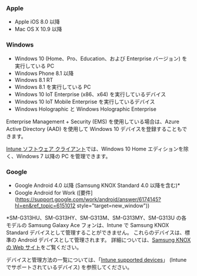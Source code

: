 

### <a name="apple"></a>Apple
  - Apple iOS 8.0 以降
  - Mac OS X 10.9 以降

### <a name="windows"></a>Windows
  - Windows 10 (Home、Pro、Education、および Enterprise バージョン) を実行している PC
  - Windows Phone 8.1 以降
  - Windows 8.1 RT
  - Windows 8.1 を実行している PC
  - Windows 10 IoT Enterprise (x86、x64) を実行しているデバイス
  - Windows 10 IoT Mobile Enterprise を実行しているデバイス
  - Windows Holographic と Windows Holographic Enterprise

  Enterprise Management + Security (EMS) を使用している場合は、Azure Active Directory (AAD) を使用して Windows 10 デバイスを登録することもできます。

  [Intune ソフトウェア クライアント](/intune-classic/deploy-use/manage-windows-pcs-with-microsoft-intune)では、Windows 10 Home エディションを除く、Windows 7 以降の PC を管理できます。

### <a name="google"></a>Google
- Google Android 4.0 以降 (Samsung KNOX Standard 4.0 以降を含む)*
- Google Android for Work ([要件](https://support.google.com/work/android/answer/6174145?hl=en&ref_topic=6151012 style="target=new_window"))

*SM-G313HU、SM-G313HY、SM-G313M、SM-G313MY、SM-G313U の各モデルの Samsung Galaxy Ace フォンは、Intune で Samsung KNOX Standard デバイスとして管理することができません。 これらのデバイスは、標準の Android デバイスとして管理されます。 詳細については、[Samsung KNOX の Web サイト](https://www.samsungknox.com/en)をご覧ください。

デバイスと管理方法の一覧については、「[Intune supported devices](/intune-classic/get-started/what-to-know-before-you-start-microsoft-intune#intune-supported-devices)」 (Intune でサポートされているデバイス) を参照してください。
